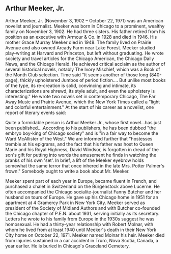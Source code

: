 ## Arthur Meeker, Jr.

Arthur Meeker, Jr. (November 3, 1902 – October 22, 1971) was an American novelist and journalist.
Meeker was born in Chicago to a prominent, wealthy family on November 3, 1902. He had three sisters. His father retired from his position as an executive with Armour & Co. in 1928 and died in 1946. His mother Grace Murray Meeker died in 1948. The family lived on Prairie Avenue and also owned Arcady Farm near Lake Forest. Meeker studied play-writing at Harvard and Princeton, but left without graduating.
He wrote society and travel articles for the Chicago American, the Chicago Daily News, and the Chicago Herald. He achieved critical acclaim as the author of several historical novels, notably The Ivory Mischief, which was a Book of the Month Club selection. Time said "It seems another of those long (840-page), thickly upholstered Jumbos of period fiction.... But unlike most books of the type, its re-creation is solid, convincing and intimate, its characterizations are shrewd, its style adult, and even the upholstery is interesting." He wrote two novels set in contemporary Chicago, The Far Away Music and Prairie Avenue, which the New York Times called a "light and colorful entertainment."
At the start of his career as a novelist, one report of literary events said:

Quite a formidable person is Arthur Meeker Jr., whose first novel...has just been published....According to his publishers, he has been dubbed "the embryo boy-king of Chicago society" and is "in a fair way to become the Ward McAllister of the West." We are informed further that "hostesses tremble at his epigrams, and the fact that his father was host to Queen Marie and his Royal Highness, David Windsor, is forgotten in dread of the son's gift for putting into words the amusement he finds in watching the pranks of his own 'set'. In brief, a lift of the Meeker eyebrow holds somewhat the same terror that once inhered in the late Mrs. Potter Palmer's frown." Somebody ought to write a book about Mr. Meeker.

Meeker spent part of each year in Europe, became fluent in French, and purchased a chalet in Switzerland on the Bürgenstock above Lucerne. He often accompanied the Chicago socialite-journalist Fanny Butcher and her husband on tours of Europe. He gave up his Chicago home in 1951 for an apartment at 4 Gramercy Park in New York City. Meeker served as president of the Society of Midland Authors and with Butcher co-founded the Chicago chapter of P.E.N. about 1931, serving initially as its secretary.
Letters he wrote to his family from Europe in the 1930s suggest he was homosexual. He had a thirty-year relationship with Robert Molnar, with whom he lived from at least 1940 until Meeker's death in their New York City home on October 22, 1971. Meeker named Molnar his heir. Meeker died from injuries sustained in a car accident in Truro, Nova Scotia, Canada, a year earlier. He is buried in Chicago's Graceland Cemetery.